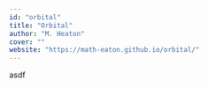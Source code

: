 ```yaml
---
id: "orbital"
title: "Orbital"
author: "M. Heaton"
cover: ""
website: "https://math-eaton.github.io/orbital/"
---
```


asdf
